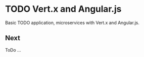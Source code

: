 TODO Vert.x and Angular.js
=============================

Basic TODO application,  microservices with Vert.x and Angular.js.

## Next

ToDo ... 
